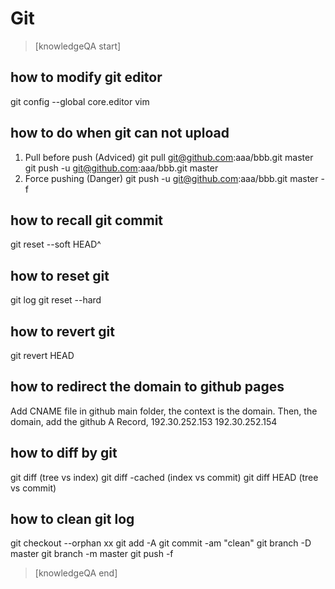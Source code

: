 # Git


> [knowledgeQA start]

## how to modify git editor
git config --global core.editor vim

## how to do when git can not upload
1. Pull before push (Adviced)
git pull git@github.com:aaa/bbb.git master
git push -u git@github.com:aaa/bbb.git master
2. Force pushing (Danger)
git push -u git@github.com:aaa/bbb.git master -f

## how to recall git commit
git reset --soft HEAD^

## how to reset git
git log
git reset --hard <id>

## how to revert git
git revert HEAD

## how to redirect the domain to github pages
Add CNAME file in github main folder, the context is the domain.
Then, the domain, add the github A Record,
192.30.252.153
192.30.252.154

## how to diff by git
git diff (tree vs index)
git diff -cached (index vs commit)
git diff HEAD (tree vs commit)

## how to clean git log
git checkout --orphan xx
git add -A
git commit -am "clean"
git branch -D master
git branch -m master
git push -f

> [knowledgeQA end]
